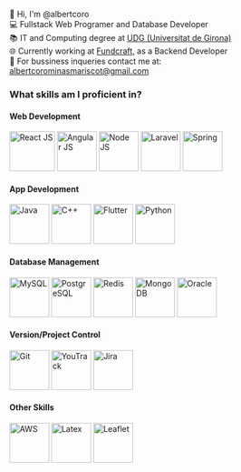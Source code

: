 👋 Hi, I'm @albertcoro <br>
💻 Fullstack Web Programer and Database Developer <br>
📚 IT and Computing degree at <a href="https://www.udg.edu/ca/">UDG (Universitat de Girona)</a> <br>
🌐 Currently working at <a href = "https://www.fundcraft.lu/">Fundcraft</a>, as a Backend Developer <br>
📧 For bussiness inqueries contact me at: albertcorominasmariscot@gmail.com <br>

<h3>What skills am I proficient in?</h3>

<h4>Web Development</h4>
<div display="inline">
 <img src="https://upload.wikimedia.org/wikipedia/commons/thumb/a/a7/React-icon.svg/2300px-React-icon.svg.png" height="70px" width="80px" alt="React JS" title="React JS">
 <img src="https://brandslogos.com/wp-content/uploads/images/large/angular-icon-logo.png" height="70px" width="70px" alt="Angular JS" title="Angular JS">
 <img src="https://pluspng.com/img-png/nodejs-png-nodejs-icon-png-50-px-1600.png" height="70px" width="70px" alt="Node JS" title="Node JS">
 <img src="https://upload.wikimedia.org/wikipedia/commons/thumb/9/9a/Laravel.svg/1200px-Laravel.svg.png" height="70px" width="70px" alt="Laravel" title="Laravel">
 <img src="https://cdn.freebiesupply.com/logos/large/2x/spring-3-logo-svg-vector.svg" height="70px" width="70px" alt="Spring" title="Spring">
</div>

<h4>App Development</h4>
<div display="inline">
 <img src="https://cdn-icons-png.flaticon.com/512/226/226777.png" height=70px width=70px alt="Java" title="Java">
 <img src="https://upload.wikimedia.org/wikipedia/commons/thumb/1/18/ISO_C%2B%2B_Logo.svg/1822px-ISO_C%2B%2B_Logo.svg.png" height=70px width=70px alt="C++" title="C++">
 <img src="https://iconape.com/wp-content/png_logo_vector/flutter-logo.png" height=70px width=70px alt="Flutter" title="Flutter">
 <img src="https://brandslogos.com/wp-content/uploads/images/large/python-logo.png" height=70px width=70px alt="Python" title="Python">
</div>

<h4>Database Management</h4>
<div display="inline">
 <img src="https://user-images.githubusercontent.com/38464645/218829912-0b3f578d-7da5-49b8-8859-c9f886d4ca43.png" height=70px width=70px alt="MySQL" title="MySQL">
 <img src="https://user-images.githubusercontent.com/77457592/126708532-644c7a01-3bbd-4a0c-acd3-f5bcc0523854.png" height=70px width=70px alt="PostgreSQL" title="PostgreSQL">
 <img src="https://user-images.githubusercontent.com/38464645/218830232-63f4da96-6397-4e46-a6a8-ee292ebe86ad.png" height=70px width=70px alt="Redis" title="Redis">
 <img src="https://www.pngall.com/wp-content/uploads/13/Mongodb-PNG-Image-HD.png" height=70px width=70px alt="MongoDB" title="MongoDB">
 <img src="https://cdn.freebiesupply.com/logos/large/2x/oracle-1-logo-png-transparent.png" height=70px width=70px alt="Oracle" title="Oracle">
</div>

<h4>Version/Project Control</h4>
<div display="inline">
 <img src="https://user-images.githubusercontent.com/38464645/218831913-042a0777-7722-4875-8360-ee4d6ab32614.png" height=70px width=70px alt="Git" title="Git">
 <img src="https://user-images.githubusercontent.com/38464645/218832391-8ea2e34f-50a5-45d2-83a5-5955663600b4.png" height=70px width=70px alt="YouTrack" title="YouTrack">
 <img src="https://user-images.githubusercontent.com/38464645/218832493-ab5e9c19-4019-4beb-843a-a83601aed440.png" height=70px width=70px alt="Jira" title="Jira">
</div>
 
<h4>Other Skills</h4>
<div display="inline">
 <img src="https://cdn.iconscout.com/icon/free/png-256/free-aws-1869025-1583149.png?f=webp" height=70px width=70px alt="AWS" title="AWS">
 <img src="https://w7.pngwing.com/pngs/380/11/png-transparent-latex-hd-logo.png" height=70px width=70px alt="Latex" title="Latex">
 <img src="https://cdn.freebiesupply.com/logos/thumbs/2x/leaflet-1-logo.png" height=70px width=70px alt="Leaflet" title="Leaflet">
</div>
